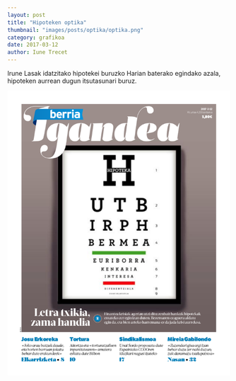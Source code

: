 ```yaml
---
layout: post
title: "Hipoteken optika"
thumbnail: "images/posts/optika/optika.png"
category: grafikoa
date: 2017-03-12
author: Iune Trecet
---
```


Irune Lasak idatzitako hipotekei buruzko Harian baterako egindako azala,
hipoteken aurrean dugun itsutasunari buruz.

![Nafarroako Hitza optika](/images/posts/optika/optika1.png)
